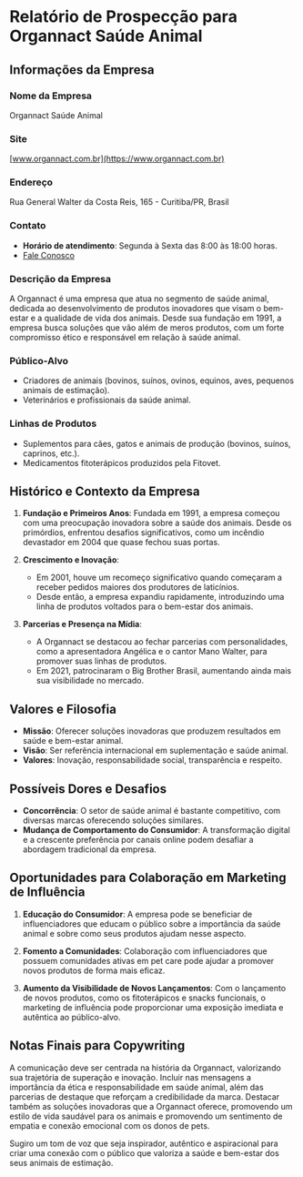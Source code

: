 # Relatório de Prospecção para Organnact Saúde Animal

## Informações da Empresa

### Nome da Empresa
Organnact Saúde Animal

### Site
[www.organnact.com.br](https://www.organnact.com.br)

### Endereço
Rua General Walter da Costa Reis, 165 - Curitiba/PR, Brasil

### Contato
- **Horário de atendimento**: Segunda à Sexta das 8:00 às 18:00 horas.
- [Fale Conosco](https://www.organnact.com.br/contato/)

### Descrição da Empresa
A Organnact é uma empresa que atua no segmento de saúde animal, dedicada ao desenvolvimento de produtos inovadores que visam o bem-estar e a qualidade de vida dos animais. Desde sua fundação em 1991, a empresa busca soluções que vão além de meros produtos, com um forte compromisso ético e responsável em relação à saúde animal.

### Público-Alvo
- Criadores de animais (bovinos, suínos, ovinos, equinos, aves, pequenos animais de estimação).
- Veterinários e profissionais da saúde animal.

### Linhas de Produtos
- Suplementos para cães, gatos e animais de produção (bovinos, suínos, caprinos, etc.).
- Medicamentos fitoterápicos produzidos pela Fitovet.

## Histórico e Contexto da Empresa

1. **Fundação e Primeiros Anos**: Fundada em 1991, a empresa começou com uma preocupação inovadora sobre a saúde dos animais. Desde os primórdios, enfrentou desafios significativos, como um incêndio devastador em 2004 que quase fechou suas portas.

2. **Crescimento e Inovação**:
   - Em 2001, houve um recomeço significativo quando começaram a receber pedidos maiores dos produtores de laticínios.
   - Desde então, a empresa expandiu rapidamente, introduzindo uma linha de produtos voltados para o bem-estar dos animais.

3. **Parcerias e Presença na Mídia**:
   - A Organnact se destacou ao fechar parcerias com personalidades, como a apresentadora Angélica e o cantor Mano Walter, para promover suas linhas de produtos.
   - Em 2021, patrocinaram o Big Brother Brasil, aumentando ainda mais sua visibilidade no mercado.

## Valores e Filosofia
- **Missão**: Oferecer soluções inovadoras que produzem resultados em saúde e bem-estar animal.
- **Visão**: Ser referência internacional em suplementação e saúde animal.
- **Valores**: Inovação, responsabilidade social, transparência e respeito.

## Possíveis Dores e Desafios
- **Concorrência**: O setor de saúde animal é bastante competitivo, com diversas marcas oferecendo soluções similares.
- **Mudança de Comportamento do Consumidor**: A transformação digital e a crescente preferência por canais online podem desafiar a abordagem tradicional da empresa.

## Oportunidades para Colaboração em Marketing de Influência

1. **Educação do Consumidor**: A empresa pode se beneficiar de influenciadores que educam o público sobre a importância da saúde animal e sobre como seus produtos ajudam nesse aspecto.
   
2. **Fomento a Comunidades**: Colaboração com influenciadores que possuem comunidades ativas em pet care pode ajudar a promover novos produtos de forma mais eficaz.

3. **Aumento da Visibilidade de Novos Lançamentos**: Com o lançamento de novos produtos, como os fitoterápicos e snacks funcionais, o marketing de influência pode proporcionar uma exposição imediata e autêntica ao público-alvo.

## Notas Finais para Copywriting
A comunicação deve ser centrada na história da Organnact, valorizando sua trajetória de superação e inovação. Incluir nas mensagens a importância da ética e responsabilidade em saúde animal, além das parcerias de destaque que reforçam a credibilidade da marca. Destacar também as soluções inovadoras que a Organnact oferece, promovendo um estilo de vida saudável para os animais e promovendo um sentimento de empatia e conexão emocional com os donos de pets.

Sugiro um tom de voz que seja inspirador, autêntico e aspiracional para criar uma conexão com o público que valoriza a saúde e bem-estar dos seus animais de estimação.